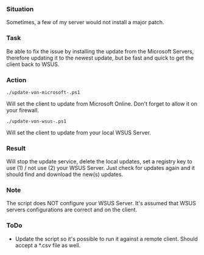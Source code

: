 ### Situation
Sometimes, a few of my server would not install a major patch.

### Task
Be able to fix the issue by installing the update from the Microsoft Servers, therefore updating it to the newest update, but be fast and quick to get the client back to WSUS.

### Action
`./update-von-microsoft-.ps1`

Will set the client to update from Microsoft Online. Don't forget to allow it on your firewall.

`./update-von-wsus-.ps1`

Will set the client to update from your local WSUS Server.

### Result
Will stop the update service, delete the local updates, set a registry key to use (1) / not use (2) your WSUS Server.
Just check for updates again and it should find and download the new(s) updates.

### Note
The script does NOT configure your WSUS Server. It's assumed that WSUS servers configurations are correct and on the client.

### ToDo
- Update the script so it's possible to run it against a remote client. Should accept a *.csv file as well.
